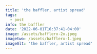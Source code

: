 ```yaml
---
title: 'the baffler, artist spread'
tags:
  - post
info: the baffler
date: '2022-06-01T16:37:41-04:00'
image: /assets/bafflerx-2x.jpeg
imagetwo: /assets/bafflerx-1.jpeg
imageAlt: 'the baffler, artist spread'
---
```


